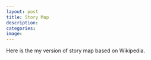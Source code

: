 ```yaml
---
layout: post
title: Story Map
description:
categories:
image:
---
```

Here is the my version of story map based on Wikipedia.


<style>
a {
	text-decoration: none;
  font-size: 10px;
}
</style>

<div id="mapdiv" style="width: 100%; height: 600px;"></div>

<!-- Your script tags should be placed before the closing body tag. -->
<link rel="stylesheet" href="/css/storymap.css">
<script type="text/javascript" src="../js/storymap-min.js"></script>

<script>
var storymap_data = '../assets/storymap_example.json';

var storymap_options = {};

var storymap = new VCO.StoryMap('mapdiv', storymap_data, storymap_options);
window.onresize = function(event) {
    storymap.updateDisplay();
}
</script>
